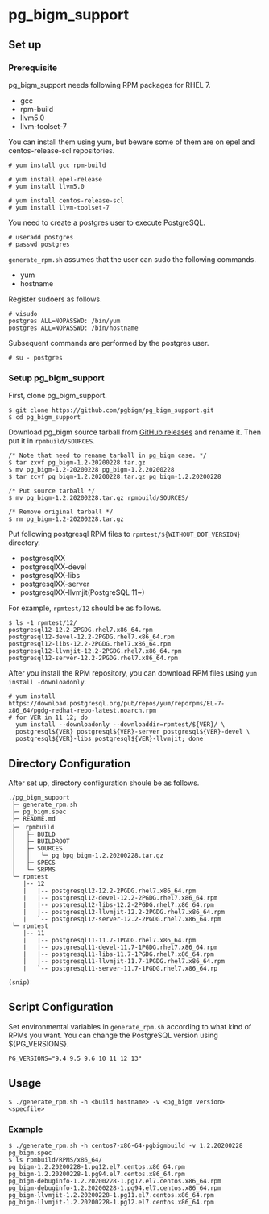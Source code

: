 # pg_bigm_support

## Set up

### Prerequisite
pg_bigm_support needs following RPM packages for RHEL 7.

- gcc
- rpm-build
- llvm5.0
- llvm-toolset-7

You can install them using yum, but beware some of them are on epel and centos-release-scl repositories.

```
# yum install gcc rpm-build

# yum install epel-release
# yum install llvm5.0

# yum install centos-release-scl
# yum install llvm-toolset-7
```

You need to create a postgres user to execute PostgreSQL.

```
# useradd postgres
# passwd postgres
```

`generate_rpm.sh` assumes that the user can sudo the following commands.

- yum
- hostname

Register sudoers as follows.

```
# visudo
postgres ALL=NOPASSWD: /bin/yum
postgres ALL=NOPASSWD: /bin/hostname
```

Subsequent commands are performed by the postgres user.

```
# su - postgres
```

### Setup pg_bigm_support

First, clone pg_bigm_support.

```
$ git clone https://github.com/pgbigm/pg_bigm_support.git
$ cd pg_bigm_support
```

Download pg_bigm source tarball from [GitHub releases](https://github.com/pgbigm/pg_bigm/releases) and rename it.
Then put it in `rpmbuild/SOURCES`.

```
/* Note that need to rename tarball in pg_bigm case. */
$ tar zxvf pg_bigm-1.2-20200228.tar.gz
$ mv pg_bigm-1.2-20200228 pg_bigm-1.2.20200228
$ tar zcvf pg_bigm-1.2.20200228.tar.gz pg_bigm-1.2.20200228

/* Put source tarball */
$ mv pg_bigm-1.2.20200228.tar.gz rpmbuild/SOURCES/

/* Remove original tarball */
$ rm pg_bigm-1.2-20200228.tar.gz
```

Put following postgresql RPM files to `rpmtest/${WITHOUT_DOT_VERSION}` directory.
  - postgresqlXX
  - postgresqlXX-devel
  - postgresqlXX-libs
  - postgresqlXX-server
  - postgresqlXX-llvmjit(PostgreSQL 11~)

For example, `rpmtest/12` should be as follows.
```
$ ls -1 rpmtest/12/
postgresql12-12.2-2PGDG.rhel7.x86_64.rpm
postgresql12-devel-12.2-2PGDG.rhel7.x86_64.rpm
postgresql12-libs-12.2-2PGDG.rhel7.x86_64.rpm
postgresql12-llvmjit-12.2-2PGDG.rhel7.x86_64.rpm
postgresql12-server-12.2-2PGDG.rhel7.x86_64.rpm
```

After you install the RPM repository, you can download RPM files using `yum install -downloadonly`.

```
# yum install https://download.postgresql.org/pub/repos/yum/reporpms/EL-7-x86_64/pgdg-redhat-repo-latest.noarch.rpm
# for VER in 11 12; do
  yum install --downloadonly --downloaddir=rpmtest/${VER}/ \
  postgresql${VER} postgresql${VER}-server postgresql${VER}-devel \
  postgresql${VER}-libs postgresql${VER}-llvmjit; done
```

## Directory Configuration
After set up, directory configuration shoule be as follows.

```
./pg_bigm_support
 ├─ generate_rpm.sh
 ├─ pg_bigm.spec
 ├─ README.md
 ├─　rpmbuild
 │   ├─ BUILD
 │   ├─ BUILDROOT
 │   ├─ SOURCES
 │   │   └─ pg_bpg_bigm-1.2.20200228.tar.gz
 │   ├─ SPECS
 │   └─ SRPMS
 └─ rpmtest
    |-- 12
    |   |-- postgresql12-12.2-2PGDG.rhel7.x86_64.rpm
    |   |-- postgresql12-devel-12.2-2PGDG.rhel7.x86_64.rpm
    |   |-- postgresql12-libs-12.2-2PGDG.rhel7.x86_64.rpm
    |   |-- postgresql12-llvmjit-12.2-2PGDG.rhel7.x86_64.rpm
    |   `-- postgresql12-server-12.2-2PGDG.rhel7.x86_64.rpm
 └─ rpmtest
    |-- 11
    |   |-- postgresql11-11.7-1PGDG.rhel7.x86_64.rpm
    |   |-- postgresql11-devel-11.7-1PGDG.rhel7.x86_64.rpm
    |   |-- postgresql11-libs-11.7-1PGDG.rhel7.x86_64.rpm
    |   |-- postgresql11-llvmjit-11.7-1PGDG.rhel7.x86_64.rpm
    |   `-- postgresql11-server-11.7-1PGDG.rhel7.x86_64.rp

(snip)
```

## Script Configuration
Set environmental variables in `generate_rpm.sh` according to what kind of RPMs you want. 
You can change the PostgreSQL version using ${PG_VERSIONS}.

```
PG_VERSIONS="9.4 9.5 9.6 10 11 12 13"
```

## Usage
```
$ ./generate_rpm.sh -h <build hostname> -v <pg_bigm version> <specfile>
```

### Example
```
$ ./generate_rpm.sh -h centos7-x86-64-pgbigmbuild -v 1.2.20200228 pg_bigm.spec
$ ls rpmbuild/RPMS/x86_64/
pg_bigm-1.2.20200228-1.pg12.el7.centos.x86_64.rpm
pg_bigm-1.2.20200228-1.pg94.el7.centos.x86_64.rpm
pg_bigm-debuginfo-1.2.20200228-1.pg12.el7.centos.x86_64.rpm
pg_bigm-debuginfo-1.2.20200228-1.pg94.el7.centos.x86_64.rpm
pg_bigm-llvmjit-1.2.20200228-1.pg11.el7.centos.x86_64.rpm
pg_bigm-llvmjit-1.2.20200228-1.pg12.el7.centos.x86_64.rpm
```
